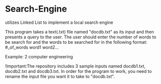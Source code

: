 # Search-Engine
utilizes Linked List to implement a local search engine

This program takes a text(.txt) file named "docdb.txt" as its input and then presents a query to the user.
The user should enter the number of words to be search for and the words to be searched for in the following format:
#_of_words word1 word2...


Example:
2 computer engineering

!Important:The repository includes 3 sample inputs named docdb1.txt, docdb2.txt and docdb3.txt. In order for the program to work, you need to rename the input file you want it to take to "docdb.txt".
